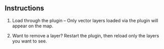 ## Instructions

1. Load through the plugin – Only vector layers loaded via the plugin will appear on the map.

2. Want to remove a layer? Restart the plugin, then reload only the layers you want to see.